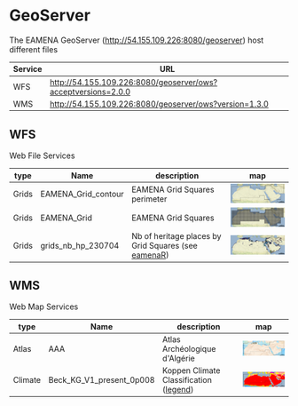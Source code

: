 # GeoServer

The EAMENA GeoServer (http://54.155.109.226:8080/geoserver) host different files

| Service  	|  URL 	|
|---	|---	|
| WFS  	|  http://54.155.109.226:8080/geoserver/ows?acceptversions=2.0.0 	|
| WMS 	|  http://54.155.109.226:8080/geoserver/ows?version=1.3.0 	|

## WFS

Web File Services

| type | Name  	|   description	| map |
|---	|---	|---	|--- |
| Grids | EAMENA_Grid_contour  	| EAMENA Grid Squares perimeter	| <img alt="img-name" src="../../www/geoserver-map-wfs-gs-contour.png" width="250"> |
| Grids | EAMENA_Grid  	|  EAMENA Grid Squares 	| <img alt="img-name" src="../../www/geoserver-map-wfs-gs.png" width="250"> |
| Grids | grids_nb_hp_230704  |  Nb of heritage places by Grid Squares (see [eamenaR](https://github.com/eamena-project/eamenaR#grids)) 	|  <img alt="img-name" src="../../www/geoserver-map-wfs-gs-nb-hp.png" width="250"> |

## WMS

Web Map Services

| type | Name  	|   description	| map |
|---	|---	|---	|--- |
| Atlas | AAA  	| Atlas Archéologique d'Algérie	| <img alt="img-name" src="../../www/geoserver-map-wms-aaa.png" width="250"> |
| Climate | Beck_KG_V1_present_0p008  	| Koppen Climate Classification ([legend](../../data/layouts/koppen_climate_class.md))	| <img alt="img-name" src="../../www/geoserver-map-wms-koppen.png" width="250"> |




